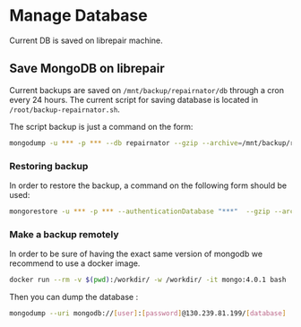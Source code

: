 # Manage Database

Current DB is saved on librepair machine.

## Save MongoDB on librepair

Current backups are saved on `/mnt/backup/repairnator/db` through a cron every 24 hours.
The current script for saving database is located in `/root/backup-repairnator.sh`. 

The script backup is just a command on the form: 
```bash
mongodump -u *** -p *** --db repairnator --gzip --archive=/mnt/backup/repairnator/db/repairnator_`date +"%y-%m-%d"`.gz
```

### Restoring backup

In order to restore the backup, a command on the following form should be used:

```bash
mongorestore -u *** -p *** --authenticationDatabase "***"  --gzip --archive=/tmp/repairnator_18-03-23.gz
```

### Make a backup remotely 

In order to be sure of having the exact same version of mongodb we recommend to use a docker image.
```bash
docker run --rm -v $(pwd):/workdir/ -w /workdir/ -it mongo:4.0.1 bash    
```

Then you can dump the database :
```bash
mongodump --uri mongodb://[user]:[password]@130.239.81.199/[database]
```
